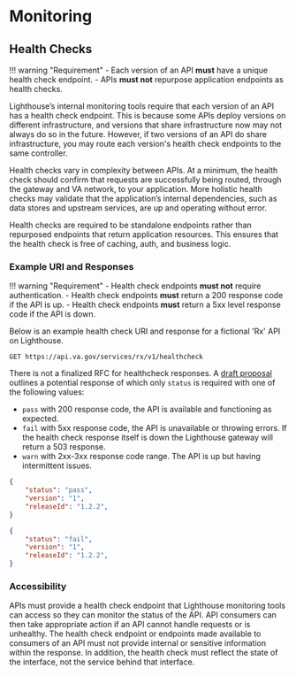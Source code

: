 # Monitoring

## Health Checks

!!! warning "Requirement"
    - Each version of an API **must** have a unique health check endpoint.
    - APIs **must not** repurpose application endpoints as health checks.

Lighthouse’s internal monitoring tools require that each version of an API has a health check endpoint. This is because some APIs deploy versions on different infrastructure, and versions that share infrastructure now may not always do so in the future. However, if two versions of an API do share infrastructure, you may route each version's health check endpoints to the same controller.

Health checks vary in complexity between APIs. At a minimum, the health check should confirm that requests are successfully being routed, through the gateway and VA network, to your application. More holistic health checks may validate that the application’s internal dependencies, such as data stores and upstream services, are up and operating without error.

Health checks are required to be standalone endpoints rather than repurposed endpoints that return application resources. This ensures that the health check is free of caching, auth, and business logic.

### Example URI and Responses

!!! warning "Requirement"
    - Health check endpoints **must not** require authentication.
    - Health check endpoints **must** return a 200 response code if the API is up.
    - Health check endpoints **must** return a 5xx level response code if the API is down.

Below is an example health check URI and response for a fictional 'Rx' API on Lighthouse.

```
GET https://api.va.gov/services/rx/v1/healthcheck
```

There is not a finalized RFC for healthcheck responses. A [draft proposal](https://inadarei.github.io/rfc-healthcheck) outlines a potential response of which only `status` is required with one of the following values:

- `pass` with 200 response code, the API is available and functioning as expected.
- `fail` with 5xx response code, the API is unavailable or throwing errors. If the health check response itself is down the Lighthouse gateway will return a 503 response.
- `warn` with 2xx-3xx response code range. The API is up but having intermittent issues.

```json title="200 OK"
{
    "status": "pass",
    "version": "1",
    "releaseId": "1.2.2",
}
```

```json title="503 Service Unavailable"
{
    "status": "fail",
    "version": "1",
    "releaseId": "1.2.2",
}
```

### Accessibility

APIs must provide a health check endpoint that Lighthouse monitoring tools can access so they can monitor the status of the API. API consumers can then take appropriate action if an API cannot handle requests or is unhealthy. The health check endpoint or endpoints made available to consumers of an API must not provide internal or sensitive information within the response. In addition, the health check must reflect the state of the interface, not the service behind that interface.
